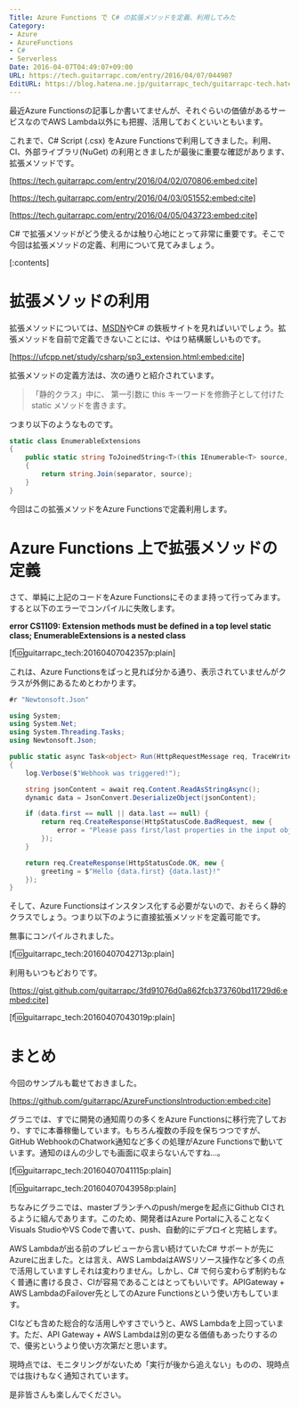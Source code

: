 ```yaml
---
Title: Azure Functions で C# の拡張メソッドを定義、利用してみた
Category:
- Azure
- AzureFunctions
- C#
- Serverless
Date: 2016-04-07T04:49:07+09:00
URL: https://tech.guitarrapc.com/entry/2016/04/07/044907
EditURL: https://blog.hatena.ne.jp/guitarrapc_tech/guitarrapc-tech.hatenablog.com/atom/entry/10328537792370105859
---
```


最近Azure Functionsの記事しか書いてませんが、それぐらいの価値があるサービスなのでAWS Lambda以外にも把握、活用しておくといいともいます。

これまで、C# Script (.csx) をAzure Functionsで利用してきました。利用、CI、外部ライブラリ(NuGet) の利用ときましたが最後に重要な確認があります、拡張メソッドです。

[https://tech.guitarrapc.com/entry/2016/04/02/070806:embed:cite]

[https://tech.guitarrapc.com/entry/2016/04/03/051552:embed:cite]

[https://tech.guitarrapc.com/entry/2016/04/05/043723:embed:cite]

C# で拡張メソッドがどう使えるかは触り心地にとって非常に重要です。そこで今回は拡張メソッドの定義、利用について見てみましょう。


[:contents]

# 拡張メソッドの利用

拡張メソッドについては、[MSDN](https://msdn.microsoft.com/ja-jp/library/bb383977.aspx)やC# の鉄板サイトを見ればいいでしょう。拡張メソッドを自前で定義できないことには、やはり結構厳しいものです。

[https://ufcpp.net/study/csharp/sp3_extension.html:embed:cite]

拡張メソッドの定義方法は、次の通りと紹介されています。

> 「静的クラス」中に、 第一引数に this キーワードを修飾子として付けた static メソッドを書きます。

つまり以下のようなものです。

```cs
static class EnumerableExtensions
{
    public static string ToJoinedString<T>(this IEnumerable<T> source, string separator = "")
    {
        return string.Join(separator, source);
    }
}
```

今回はこの拡張メソッドをAzure Functionsで定義利用します。

# Azure Functions 上で拡張メソッドの定義

さて、単純に上記のコードをAzure Functionsにそのまま持って行ってみます。すると以下のエラーでコンパイルに失敗します。

**error CS1109: Extension methods must be defined in a top level static class; EnumerableExtensions is a nested class**

[f:id:guitarrapc_tech:20160407042357p:plain]

これは、Azure Functionsをぱっと見れば分かる通り、表示されていませんがクラスが外側にあるためとわかります。

```cs
#r "Newtonsoft.Json"

using System;
using System.Net;
using System.Threading.Tasks;
using Newtonsoft.Json;

public static async Task<object> Run(HttpRequestMessage req, TraceWriter log)
{
    log.Verbose($"Webhook was triggered!");

    string jsonContent = await req.Content.ReadAsStringAsync();
    dynamic data = JsonConvert.DeserializeObject(jsonContent);

    if (data.first == null || data.last == null) {
        return req.CreateResponse(HttpStatusCode.BadRequest, new {
            error = "Please pass first/last properties in the input object"
        });
    }

    return req.CreateResponse(HttpStatusCode.OK, new {
        greeting = $"Hello {data.first} {data.last}!"
    });
}
```

そして、Azure Functionsはインスタンス化する必要がないので、おそらく静的クラスでしょう。つまり以下のように直接拡張メソッドを定義可能です。

無事にコンパイルされました。

[f:id:guitarrapc_tech:20160407042713p:plain]

利用もいつもどおりです。

[https://gist.github.com/guitarrapc/3fd91076d0a862fcb373760bd11729d6:embed:cite]

[f:id:guitarrapc_tech:20160407043019p:plain]

# まとめ

今回のサンプルも載せておきました。

[https://github.com/guitarrapc/AzureFunctionsIntroduction:embed:cite]


グラニでは、すでに開発の通知周りの多くをAzure Functionsに移行完了しており、すでに本番稼働しています。もちろん複数の手段を保ちつつですが、GitHub WebhookのChatwork通知など多くの処理がAzure Functionsで動いています。通知のほんの少しでも画面に収まらないんですね...。

[f:id:guitarrapc_tech:20160407041115p:plain]

[f:id:guitarrapc_tech:20160407043958p:plain]

ちなみにグラニでは、masterブランチへのpush/mergeを起点にGithub CIされるように組んであります。このため、開発者はAzure Portalに入ることなくVisuals StudioやVS Codeで書いて、push、自動的にデプロイと完結します。

AWS Lambdaが出る前のプレビューから言い続けていたC# サポートが先にAzureに出ました。とは言え、AWS LambdaはAWSリソース操作など多くの点で活用していますしそれは変わりません。しかし、C# で何ら変わらず制約もなく普通に書ける良さ、CIが容易であることはとってもいいです。APIGateway + AWS LambdaのFailover先としてのAzure Functionsという使い方もしています。

CIなども含めた総合的な活用しやすさでいうと、AWS Lambdaを上回っています。ただ、API Gateway + AWS Lambdaは別の更なる価値もあったりするので、優劣というより使い方次第だと思います。

現時点では、モニタリングがないため「実行が後から追えない」ものの、現時点では抜けもなく通知されています。

是非皆さんも楽しんでください。
